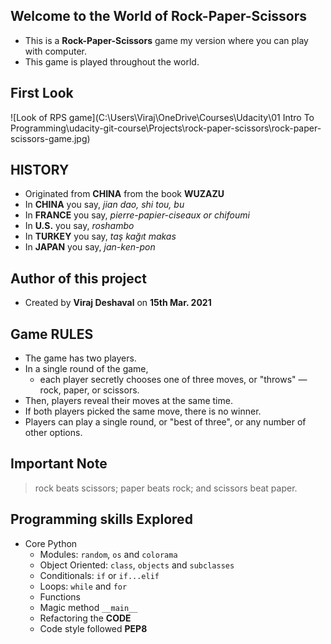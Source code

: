 ## Welcome to the World of Rock-Paper-Scissors

- This is a **Rock-Paper-Scissors** game my version where you can play with computer.
- This game is played throughout the world.

## First Look

![Look of RPS game](C:\Users\Viraj\OneDrive\Courses\Udacity\01 Intro To Programming\udacity-git-course\Projects\rock-paper-scissors\rock-paper-scissors-game.jpg)

## HISTORY
- Originated from **CHINA** from the book **WUZAZU**
- In **CHINA** you say, *jian dao, shi tou, bu*
- In **FRANCE** you say, *pierre-papier-ciseaux or chifoumi*
- In **U.S.** you say, *roshambo*
- In **TURKEY** you say, *taş kağıt makas*
- In **JAPAN** you say, *jan-ken-pon*

## Author of this project

* Created by **Viraj Deshaval** on **15th Mar. 2021**

## Game RULES

* The game has two players.
* In a single round of the game,
  - each player secretly chooses one of three moves, or "throws" — rock, paper, or scissors.
* Then, players reveal their moves at the same time.
* If both players picked the same move, there is no winner.
* Players can play a single round, or "best of three", or any number of other options.

## Important Note

  > rock beats scissors;
  > paper beats rock; and
  > scissors beat paper.

## Programming skills Explored

* Core Python
  - Modules: `random`, `os` and `colorama`
  - Object Oriented: `class`, `objects` and `subclasses`
  - Conditionals: `if` or `if...elif`
  - Loops: `while` and `for`
  - Functions
  - Magic method `__main__`
  - Refactoring the **CODE**
  - Code style followed **PEP8**
